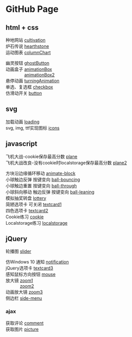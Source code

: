 # GitHub Page
## html + css
种地网站 [cultivation](https://yukiii8102.github.io/html+css/cultivation/)  
炉石传说 [hearthstone](https://yukiii8102.github.io/html+css/hearthstone/)  
运动图表 [columnChart](https://yukiii8102.github.io/html+css/columnchart/column-chart.html)  

幽灵按钮 [ghostButton](https://yukiii8102.github.io/html+css/practices/ghost_button.html)  
动画盒子 [animationBox](https://yukiii8102.github.io/html+css/practices/animationbox.html)  
&emsp;&emsp;&emsp;&emsp; [animationBox2](https://yukiii8102.github.io/html+css/practices/animationbox2.html)  
悬停动画 [turningAnimation](https://yukiii8102.github.io/html+css/practices/turningAnimation.html)  
单选、复选框 [checkbox](https://yukiii8102.github.io/html+css/practices/checkbox.html)  
仿滑动开关 [button](https://yukiii8102.github.io/html+css/practices/button.html)
## svg
加载动画 [loading](https://yukiii8102.github.io/svg/loading.html)  
svg, img, ttf实现图标 [icons](https://yukiii8102.github.io/svg/icons.html)
## javascript
飞机大战-cookie保存最高分数 [plane](https://yukiii8102.github.io/javascript/plane-cookie/plane.html)  
飞机大战改良-没有cookie时localstorage保存最高分数 [plane2](https://yukiii8102.github.io/javascript/plane-local/plane.html)  

方块沿边缘循环移动 [animate-block](https://yukiii8102.github.io/javascript/practices/animate-block.html)  
小球触边反弹 按键变向 [ball-bouncing](https://yukiii8102.github.io/javascript/practices/keypress1-bounce.html)  
小球触边重置 按键变向 [ball-through](https://yukiii8102.github.io/javascript/practices/keypress2-through.html)  
小球斜向移动 触边反弹 按键变向 [ball-leaning](https://yukiii8102.github.io/javascript/practices/keypress3-lean.html)  
模拟抽奖转盘 [lottery](https://yukiii8102.github.io/javascript/practices/lottery.html)  
简陋选项卡 可关闭 [textcard1](https://yukiii8102.github.io/javascript/practices/textcard1.html)  
四色选项卡 [textcard2](https://yukiii8102.github.io/javascript/practices/textcard2.html)  
Cookie练习 [cookie](https://yukiii8102.github.io/javascript/practices/cookie.html)  
Localstorage练习 [localstorage](https://yukiii8102.github.io/javascript/practices/localstorage.html)  
## jQuery
轮播图 [slider](https://yukiii8102.github.io/jQuery/slider/slider.html)  

仿Windows 10 通知 [notification](https://yukiii8102.github.io/jQuery/practices/toast.html)  
jQuery选项卡 [textcard3](https://yukiii8102.github.io/jQuery/practices/jQcard.html)  
感知鼠标方向按钮 [mouse](https://yukiii8102.github.io/jQuery/practices/mouse.html)  
放大镜 [zoom1](https://yukiii8102.github.io/jQuery/practices/zoom.html)  
&emsp;&emsp;&emsp; [zoom2](https://yukiii8102.github.io/jQuery/practices/zoom1.html)  
动画放大镜 [zoom3](https://yukiii8102.github.io/jQuery/practices/zoomclip.html)  
侧边栏 [side-menu](https://yukiii8102.github.io/jQuery/practices/side-menu.html)  
### ajax
获取评论 [comment](https://yukiii8102.github.io/jQuery/ajax/ajax1.html)  
获取图片 [picture](https://yukiii8102.github.io/jQuery/ajax/ajax2.html)